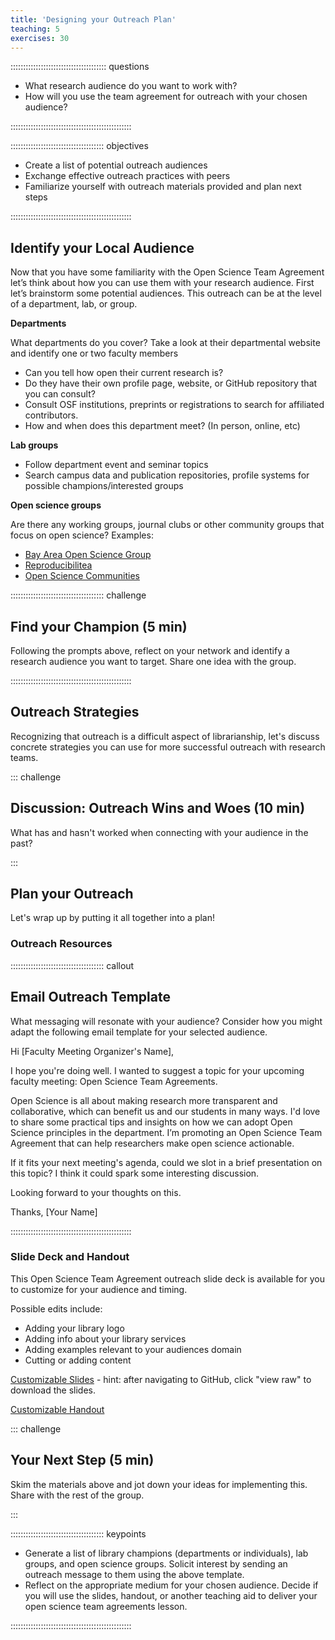 ```yaml
---
title: 'Designing your Outreach Plan'
teaching: 5
exercises: 30
---
```


:::::::::::::::::::::::::::::::::::::: questions 

- What research audience do you want to work with?
- How will you use the team agreement for outreach with your chosen audience?

::::::::::::::::::::::::::::::::::::::::::::::::

::::::::::::::::::::::::::::::::::::: objectives

- Create a list of potential outreach audiences 
- Exchange effective outreach practices with peers
- Familiarize yourself with outreach materials provided and plan next steps

::::::::::::::::::::::::::::::::::::::::::::::::

## Identify your Local Audience

Now that you have some familiarity with the Open Science Team Agreement let’s think about how you can use them with your research audience. First let’s brainstorm some potential audiences. This outreach can be at the level of a department, lab, or group.

**Departments**

What departments do you cover? 
Take a look at their departmental website and identify one or two faculty members 

- Can you tell how open their current research is?
- Do they have their own profile page, website, or GitHub repository that you can consult? 
- Consult OSF institutions, preprints or registrations to search for affiliated contributors.
- How and when does this department meet? (In person, online, etc)

**Lab groups** 

- Follow department event and seminar topics
- Search campus data and publication repositories, profile systems for possible champions/interested groups

**Open science groups**

Are there any working groups, journal clubs or other community groups that focus on open science?
Examples:

- [Bay Area Open Science Group](bayareaopensciencegroup.github.io/)
- [Reproducibilitea](https://reproducibilitea.org/)
- [Open Science Communities](https://openscience-utrecht.com/)

::::::::::::::::::::::::::::::::::::: challenge 

## Find your Champion (5 min)

Following the prompts above, reflect on your network and identify a research audience you want to target. Share one idea with the group.

::::::::::::::::::::::::::::::::::::::::::::::::

## Outreach Strategies
Recognizing that outreach is a difficult aspect of librarianship, let's discuss concrete strategies you can use for more successful outreach with research teams. 

::: challenge

## Discussion: Outreach Wins and Woes (10 min)
What has and hasn't worked when connecting with your audience in the past?

:::

## Plan your Outreach

Let's wrap up by putting it all together into a plan!

### Outreach Resources

::::::::::::::::::::::::::::::::::::: callout

## Email Outreach Template

What messaging will resonate with your audience? Consider how you might adapt the following email template for your selected audience.

Hi [Faculty Meeting Organizer's Name],

I hope you're doing well. I wanted to suggest a topic for your upcoming faculty meeting: Open Science Team Agreements.

Open Science is all about making research more transparent and collaborative, which can benefit us and our students in many ways. I'd love to share some practical tips and insights on how we can adopt Open Science principles in the department. I’m promoting an Open Science Team Agreement that can help researchers make open science actionable. 

If it fits your next meeting's agenda, could we slot in a brief presentation on this topic? I think it could spark some interesting discussion.

Looking forward to your thoughts on this.

Thanks,
[Your Name]

::::::::::::::::::::::::::::::::::::::::::::::::

### Slide Deck and Handout

This Open Science Team Agreement outreach slide deck is available for you to customize for your audience and timing. 

Possible edits include:

- Adding your library logo
- Adding info about your library services
- Adding examples relevant to your audiences domain
- Cutting or adding content

[Customizable Slides](https://github.com/ucla-imls-open-sci/TeamAgreements/blob/main/episodes/files/OutreachSlidesOpenScienceTeamAgreement.pptx) - hint: after navigating to GitHub, click "view raw" to download the slides.

[Customizable Handout](https://www.canva.com/design/DAFyYZOQUtE/h0Hs-cquFrp-IUycnLsEHw/view?utm_content=DAFyYZOQUtE&utm_campaign=designshare&utm_medium=link&utm_source=publishsharelink&mode=preview)

 
::: challenge

## Your Next Step (5 min)

Skim the materials above and jot down your ideas for implementing this. Share with the rest of the group.

:::


::::::::::::::::::::::::::::::::::::: keypoints 

- Generate a list of library champions (departments or individuals), lab groups, and open science groups. Solicit interest by sending an outreach message to them using the above template.
- Reflect on the appropriate medium for your chosen audience. Decide if you will use the slides, handout, or another teaching aid to deliver your open science team agreements lesson.  

::::::::::::::::::::::::::::::::::::::::::::::::

